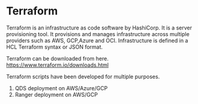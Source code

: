# Terraform
Terraform is an infrastructure as code software by HashiCorp. It is a server provisioning tool. It provisions and manages infrastructure across multiple providers such as AWS, GCP,Azure and OCI. Infrastructure is defined in a HCL Terraform syntax or JSON format.

Terraform can be downloaded from here.
https://www.terraform.io/downloads.html

Terraform scripts have been developed for multiple purposes.
1) QDS deployment on AWS/Azure/GCP
2) Ranger deployment on AWS/GCP
